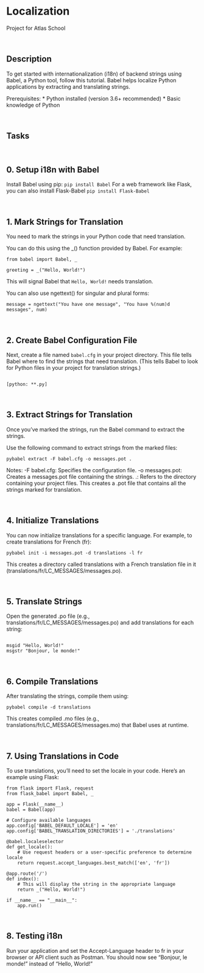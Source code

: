 # Localization
Project for Atlas School

<br/>

## Description
To get started with internationalization (i18n) of backend strings using Babel, a Python tool, follow this tutorial. Babel helps localize Python applications by extracting and translating strings.

Prerequisites: * Python installed (version 3.6+ recommended) * Basic knowledge of Python

<br/>

## Tasks

<br/>


## 0. Setup i18n with Babel
Install Babel using pip:
```pip install Babel```
For a web framework like Flask, you can also install Flask-Babel
```pip install Flask-Babel```

<br/>


## 1. Mark Strings for Translation
You need to mark the strings in your Python code that need translation.

You can do this using the _() function provided by Babel. For example:
```
from babel import Babel, _

greeting = _("Hello, World!")
```
This will signal Babel that ```Hello, World!``` needs translation.

You can also use ngettext() for singular and plural forms:
```
message = ngettext("You have one message", "You have %(num)d messages", num)
```

<br/>


## 2. Create Babel Configuration File
Next, create a file named ```babel.cfg``` in your project directory. This file tells Babel where to find the strings that need translation. (This tells Babel to look for Python files in your project for translation strings.)
```

[python: **.py]
```

<br/>


## 3. Extract Strings for Translation
Once you’ve marked the strings, run the Babel command to extract the strings.

Use the following command to extract strings from the marked files:
```
pybabel extract -F babel.cfg -o messages.pot .
```
Notes: -F babel.cfg: Specifies the configuration file. -o messages.pot: Creates a messages.pot file containing the strings. .: Refers to the directory containing your project files. This creates a .pot file that contains all the strings marked for translation.

<br/>


## 4. Initialize Translations
You can now initialize translations for a specific language. For example, to create translations for French (fr):
```
pybabel init -i messages.pot -d translations -l fr
```
This creates a directory called translations with a French translation file in it (translations/fr/LC_MESSAGES/messages.po).

<br/>


## 5. Translate Strings
Open the generated .po file (e.g., translations/fr/LC_MESSAGES/messages.po) and add translations for each string:
```

msgid "Hello, World!"
msgstr "Bonjour, le monde!"
```

<br/>


## 6. Compile Translations
After translating the strings, compile them using:
```
pybabel compile -d translations

```
This creates compiled .mo files (e.g., translations/fr/LC_MESSAGES/messages.mo) that Babel uses at runtime.

<br/>


## 7. Using Translations in Code
To use translations, you’ll need to set the locale in your code. Here’s an example using Flask:
```
from flask import Flask, request
from flask_babel import Babel, _

app = Flask(__name__)
babel = Babel(app)

# Configure available languages
app.config['BABEL_DEFAULT_LOCALE'] = 'en'
app.config['BABEL_TRANSLATION_DIRECTORIES'] = './translations'

@babel.localeselector
def get_locale():
    # Use request headers or a user-specific preference to determine locale
    return request.accept_languages.best_match(['en', 'fr'])

@app.route('/')
def index():
    # This will display the string in the appropriate language
    return _("Hello, World!")

if __name__ == "__main__":
    app.run()
```

<br/>


## 8. Testing i18n
Run your application and set the Accept-Language header to fr in your browser or API client such as Postman. You should now see “Bonjour, le monde!” instead of “Hello, World!”

